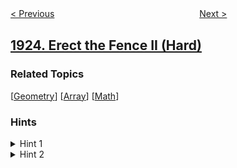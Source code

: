 <!--|This file generated by command(leetcode description); DO NOT EDIT.    |-->
<!--+----------------------------------------------------------------------+-->
<!--|@author    awesee <openset.wang@gmail.com>                           |-->
<!--|@link      https://github.com/awesee                                 |-->
<!--|@home      https://github.com/awesee/leetcode                        |-->
<!--+----------------------------------------------------------------------+-->

[< Previous](../longest-common-subpath "Longest Common Subpath")
　　　　　　　　　　　　　　　　
[Next >](../count-square-sum-triples "Count Square Sum Triples")

## [1924. Erect the Fence II (Hard)](https://leetcode.com/problems/erect-the-fence-ii "")



### Related Topics
  [[Geometry](../../tag/geometry/README.md)]
  [[Array](../../tag/array/README.md)]
  [[Math](../../tag/math/README.md)]

### Hints
<details>
<summary>Hint 1</summary>
First, we need to note that this is a classic problem given n points you need to find the minimum enclosing circle to bind them
</details>

<details>
<summary>Hint 2</summary>
Second, we need to apply a well known algorithm called welzls algorithm to help us find the minimum enclosing circle
</details>

